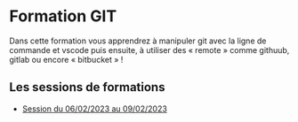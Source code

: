 # Formation GIT

Dans cette formation vous apprendrez à manipuler git avec la ligne de commande et vscode puis ensuite, à utiliser des « remote » comme githuub, gitlab ou encore « bitbucket » !

## Les sessions de formations

- [Session du 06/02/2023 au 09/02/2023]()
